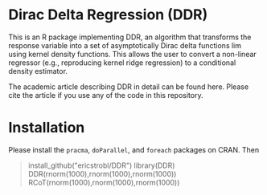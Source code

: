 # Dirac Delta Regression (DDR)

This is an R package implementing DDR, an algorithm that transforms the response variable into a set of asymptotically Dirac delta functions $\lim$ using kernel density functions. This allows the user to convert a non-linear regressor (e.g., reproducing kernel ridge regression) to a conditional density estimator.

The academic article describing DDR in detail can be found here. Please cite the article if you use any of the code in this repository.

# Installation

Please install the `pracma`, `doParallel`, and `foreach` packages on CRAN. Then 

> install_github("ericstrobl/DDR")
> library(DDR)
> DDR(rnorm(1000),rnorm(1000),rnorm(1000))
> RCoT(rnorm(1000),rnorm(1000),rnorm(1000))
